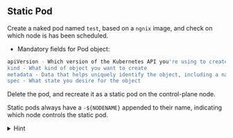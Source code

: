 ## Static Pod

Create a naked pod named `test`, based on a `ngnix` image, and check on which node is has been scheduled.


* Mandatory fields for Pod object:
```bash
apiVersion - Which version of the Kubernetes API you're using to create this object
kind - What kind of object you want to create
metadata - Data that helps uniquely identify the object, including a name string, UID, and optional namespace
spec - What state you desire for the object
```

Delete the pod, and recreate it as a static pod on the control-plane node.


Static pods always have a `-${NODENAME}` appended to their name, indicating which node controls the static pod.

<details>
<summary>Hint</summary>
Create naked pod: <code>kubectl run test  --image=nginx</code> and <code>kubectl get no -owide</code>
<br>
Get po as yaml: <code>kubectl get po test -oyaml > pod.yaml</code> and remove non-mandatory fields.
<br>
Place the file at <code>/etc/kubernetes/manifests/kube-pod.yaml</code>
</details>